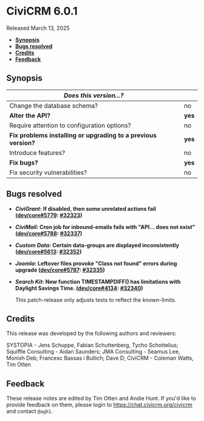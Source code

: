 # CiviCRM 6.0.1

Released March 13, 2025

- **[Synopsis](#synopsis)**
- **[Bugs resolved](#bugs)**
- **[Credits](#credits)**
- **[Feedback](#feedback)**

## <a name="synopsis"></a>Synopsis

| *Does this version...?*                                         |          |
| --------------------------------------------------------------- | -------- |
| Change the database schema?                                     | no       |
| **Alter the API?**                                              | **yes**  |
| Require attention to configuration options?                     | no       |
| **Fix problems installing or upgrading to a previous version?** | **yes**  |
| Introduce features?                                             | no       |
| **Fix bugs?**                                                   | **yes**  |
| Fix security vulnerabilities?                                   | no       |

## <a name="bugs"></a>Bugs resolved

* **_CiviGrant_: If disabled, then some unrelated actions fail ([dev/core#5779](https://lab.civicrm.org/dev/core/-/issues/5779): [#32323](https://github.com/civicrm/civicrm-core/pull/32323))**
* **_CiviMail_: Cron job for inbound-emails fails with "API... does not exist" ([dev/core#5788](https://lab.civicrm.org/dev/core/-/issues/5788): [#32337](https://github.com/civicrm/civicrm-core/pull/32337))**
* **_Custom Data_: Certain data-groups are displayed inconsistently ([dev/core#5613](https://lab.civicrm.org/dev/core/-/issues/5613): [#32352](https://github.com/civicrm/civicrm-core/pull/32352))**
* **_Joomla_: Leftover files provoke "Class not found" errors during upgrade ([dev/core#5787](https://lab.civicrm.org/dev/core/-/issues/5787): [#32335](https://github.com/civicrm/civicrm-core/pull/32335))**
* **_Search Kit_: New function TIMESTAMPDIFF() has limitations with Daylight Savings Time. ([dev/core#4134](https://lab.civicrm.org/dev/core/-/issues/4134): [#32340](https://github.com/civicrm/civicrm-core/pull/32340))**

  This patch-release only adjusts tests to reflect the known-limits.

## <a name="credits"></a>Credits

This release was developed by the following authors and reviewers:

SYSTOPIA - Jens Schuppe, Fabian Schuttenberg, Tycho Schottelius; Squiffle Consulting -
Aidan Saunders; JMA Consulting - Seamus Lee, Monish Deb; Francesc Bassas i Bullich; Dave
D; CiviCRM - Coleman Watts, Tim Otten

## <a name="feedback"></a>Feedback

These release notes are edited by Tim Otten and Andie Hunt.  If you'd like to
provide feedback on them, please login to https://chat.civicrm.org/civicrm and
contact `@agh1`.
